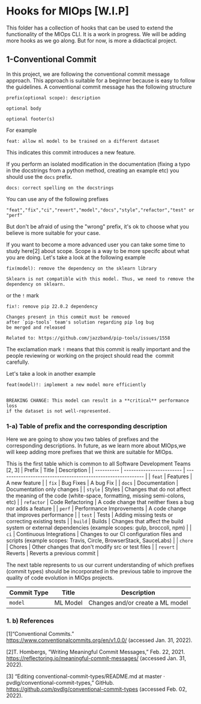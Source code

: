 # Hooks for MlOps [W.I.P]

This folder has a collection of hooks that can be used to extend
the functionality of the MlOps CLI. It is a work in progress. 
We will be adding more hooks as we go along. But for now, is more 
a didactical project.

## 1-Conventional Commit

In this project, we are following the conventional commit message approach. This approach is suitable for a beginner because is easy to follow the guidelines. 
A conventional commit message has the following structure

```
prefix(optional scope): description

optional body

optional footer(s)
```

For example

```
feat: allow ml model to be trained on a different dataset
```

This indicates this commit introduces a new feature.

If you perform an isolated modification in the documentation (fixing 
a typo in the docstrings from a python method, creating an example etc) you should use the `docs` prefix.

```
docs: correct spelling on the docstrings
```


You can use any of the following prefixes

```
"feat","fix","ci","revert","model","docs","style","refactor","test" or "perf"
```

But don't be afraid of using the "wrong" prefix, it's ok to choose what you believe is more suitable 
for your case. 

If you want to become a more advanced user you can take some time to study here[2] about scope. Scope is a way to be more specifc about what you are doing. Let's take a look at the following example

```
fix(model): remove the dependency on the sklearn library

Sklearn is not compatible with this model. Thus, we need to remove the dependency on sklearn.

```

or the `!` mark 
```
fix!: remove pip 22.0.2 dependency

Changes present in this commit must be removed
after `pip-tools` team's solution regarding pip log bug 
be merged and released

Related to: https://github.com/jazzband/pip-tools/issues/1558

```
The exclamation mark `!` means that this commit is really important and the people reviewing or working on the project should read the ​ commit carefully.

Let's take a look in another example

```
feat(model)!: implement a new model more efficiently


BREAKING CHANGE: This model can result in a **critical** performance loss
if the dataset is not well-represented.

```
### 1-a) Table of prefix and the corresponding description 

Here we are going to show you two tables of prefixes and the corresponding descriptions. In future, as we learn more about MlOps,we will keep adding more prefixes that we think are suitable for MlOps. 

This is the first table which is common to all Software Development Teams [2, 3]
| Prefix     | Title                    | Description                                                  |
| ---------- | ------------------------ | ------------------------------------------------------------ |
| `feat`     | Features                 | A new feature                                                |
| `fix`      | Bug Fixes                | A bug Fix                                                    |
| `docs`     | Documentation            | Documentation only changes                                   |
| `style`    | Styles                   | Changes that do not affect the meaning of the code (white-space, formatting, missing semi-colons, etc) |
| `refactor` | Code Refactoring         | A code change that neither fixes a bug nor adds a feature    |
| `perf`     | Performance Improvements | A code change that improves performance                      |
| `test`     | Tests                    | Adding missing tests or correcting existing tests            |
| `build`    | Builds                   | Changes that affect the build system or external dependencies (example scopes: gulp, broccoli, npm) |
| `ci`       | Continuous Integrations  | Changes to our CI configuration files and scripts (example scopes: Travis, Circle, BrowserStack, SauceLabs) |
| `chore`    | Chores                   | Other changes that don't modify src or test files            |
| `revert`   | Reverts                  | Reverts a previous commit                                    |


The next table represents to us our current understanding of which prefixes (commit types) should be 
incorporated in the previous table to improve the quality of code evolution in MlOps projects.


| Commit Type | Title    | Description                      |
| ----------- | -------- | -------------------------------- |
| `model`     | ML Model | Changes and/or create a ML model |


### 1. b) References

[1]“Conventional Commits.” https://www.conventionalcommits.org/en/v1.0.0/ (accessed Jan. 31, 2022).

[2]T. Hombergs, “Writing Meaningful Commit Messages,” Feb. 22, 2021. https://reflectoring.io/meaningful-commit-messages/ (accessed Jan. 31, 2022).

[3] “Editing conventional-commit-types/README.md at master · pvdlg/conventional-commit-types,” GitHub. https://github.com/pvdlg/conventional-commit-types (accessed Feb. 02, 2022).


